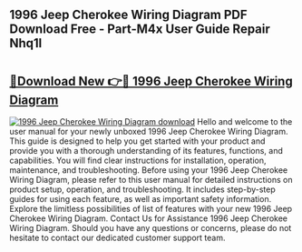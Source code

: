 ## 1996 Jeep Cherokee Wiring Diagram PDF Download Free - Part-M4x User Guide Repair Nhq1l

# <h2><a href="http://dfnur5.blite.top/?on=1996+Jeep+Cherokee+Wiring+Diagram">🔗Download New 👉🔴 1996 Jeep Cherokee Wiring Diagram</a></h2>

[![1996 Jeep Cherokee Wiring Diagram download](https://i.imgur.com/lujVjoI.png)](http://dfnur5.blite.top/?on=1996+Jeep+Cherokee+Wiring+Diagram)
Hello and welcome to the user manual for your newly unboxed 1996 Jeep Cherokee Wiring Diagram. This guide is designed to help you get started with your product and provide you with a thorough understanding of its features, functions, and capabilities. You will find clear instructions for installation, operation, maintenance, and troubleshooting. Before using your 1996 Jeep Cherokee Wiring Diagram, please refer to this user manual for detailed instructions on product setup, operation, and troubleshooting. It includes step-by-step guides for using each feature, as well as important safety information. Explore the limitless possibilities of list of features with your new 1996 Jeep Cherokee Wiring Diagram. Contact Us for Assistance 1996 Jeep Cherokee Wiring Diagram. Should you have any questions or concerns, please do not hesitate to contact our dedicated customer support team.
